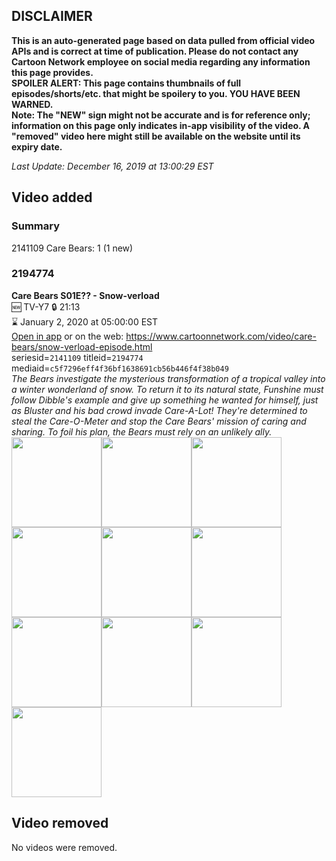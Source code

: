 ## DISCLAIMER
**This is an auto-generated page based on data pulled from official video APIs and is correct at time of publication. Please do not contact any Cartoon Network employee on social media regarding any information this page provides.**  
**SPOILER ALERT: This page contains thumbnails of full episodes/shorts/etc. that might be spoilery to you. YOU HAVE BEEN WARNED.**  
**Note: The "NEW" sign might not be accurate and is for reference only; information on this page only indicates in-app visibility of the video. A "removed" video here might still be available on the website until its expiry date.**  

_Last Update: December 16, 2019 at 13:00:29 EST_
## Video added
### Summary
2141109 Care Bears: 1 (1 new)  
### 2194774
**Care Bears S01E?? - Snow-verload**  
🆕 TV-Y7 🔒 21:13  
⌛ January 2, 2020 at 05:00:00 EST  
[Open in app](https://tinyurl.com/r9rxj7t) or on the web: https://www.cartoonnetwork.com/video/care-bears/snow-verload-episode.html  
seriesid=`2141109` titleid=`2194774` mediaid=`c5f7296eff4f36bf1638691cb56b446f4f38b049`  
_The Bears investigate the mysterious transformation of a tropical valley into a winter wonderland of snow. To return it to its natural state, Funshine must follow Dibble's example and give up something he wanted for himself, just as Bluster and his bad crowd invade Care-A-Lot! They're determined to steal the Care-O-Meter and stop the Care Bears' mission of caring and sharing. To foil his plan, the Bears must rely on an unlikely ally._  
<a href="https://s3.amazonaws.com/cartoonorchestrator/2194774_001_1280x720.jpg"><img src="https://s3.amazonaws.com/cartoonorchestrator/2194774_001_640x360.jpg" height="144px" /></a><a href="https://s3.amazonaws.com/cartoonorchestrator/2194774_002_1280x720.jpg"><img src="https://s3.amazonaws.com/cartoonorchestrator/2194774_002_640x360.jpg" height="144px" /></a><a href="https://s3.amazonaws.com/cartoonorchestrator/2194774_003_1280x720.jpg"><img src="https://s3.amazonaws.com/cartoonorchestrator/2194774_003_640x360.jpg" height="144px" /></a><a href="https://s3.amazonaws.com/cartoonorchestrator/2194774_004_1280x720.jpg"><img src="https://s3.amazonaws.com/cartoonorchestrator/2194774_004_640x360.jpg" height="144px" /></a><a href="https://s3.amazonaws.com/cartoonorchestrator/2194774_005_1280x720.jpg"><img src="https://s3.amazonaws.com/cartoonorchestrator/2194774_005_640x360.jpg" height="144px" /></a><a href="https://s3.amazonaws.com/cartoonorchestrator/2194774_006_1280x720.jpg"><img src="https://s3.amazonaws.com/cartoonorchestrator/2194774_006_640x360.jpg" height="144px" /></a><a href="https://s3.amazonaws.com/cartoonorchestrator/2194774_007_1280x720.jpg"><img src="https://s3.amazonaws.com/cartoonorchestrator/2194774_007_640x360.jpg" height="144px" /></a><a href="https://s3.amazonaws.com/cartoonorchestrator/2194774_008_1280x720.jpg"><img src="https://s3.amazonaws.com/cartoonorchestrator/2194774_008_640x360.jpg" height="144px" /></a><a href="https://s3.amazonaws.com/cartoonorchestrator/2194774_009_1280x720.jpg"><img src="https://s3.amazonaws.com/cartoonorchestrator/2194774_009_640x360.jpg" height="144px" /></a><a href="https://s3.amazonaws.com/cartoonorchestrator/2194774_010_1280x720.jpg"><img src="https://s3.amazonaws.com/cartoonorchestrator/2194774_010_640x360.jpg" height="144px" /></a>
## Video removed
No videos were removed.  
